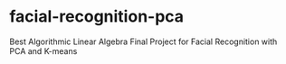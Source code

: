 # facial-recognition-pca
Best Algorithmic Linear Algebra Final Project for Facial Recognition with PCA and K-means
